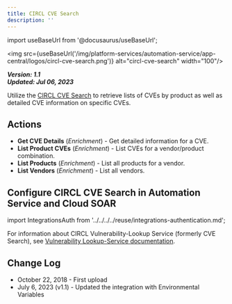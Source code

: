 ```yaml
---
title: CIRCL CVE Search
description: ''
---
```

import useBaseUrl from '@docusaurus/useBaseUrl';

<img src={useBaseUrl('/img/platform-services/automation-service/app-central/logos/circl-cve-search.png')} alt="circl-cve-search" width="100"/>

***Version: 1.1  
Updated: Jul 06, 2023***

Utilize the [CIRCL CVE Search](<https://www.alphamountain.ai/contact/>) to retrieve lists of CVEs by product as well as detailed CVE information on specific CVEs.

## Actions

* **Get CVE Details** (*Enrichment*) - Get detailed information for a CVE.
* **List Product CVEs** (*Enrichment*) - List CVEs for a vendor/product combination.
* **List Products** (*Enrichment*) - List all products for a vendor.
* **List Vendors** (*Enrichment*) - List all vendors.

## Configure CIRCL CVE Search in Automation Service and Cloud SOAR

import IntegrationsAuth from '../../../../reuse/integrations-authentication.md';

<IntegrationsAuth/>

For information about CIRCL Vulnerability-Lookup Service (formerly CVE Search), see [Vulnerability Lookup-Service documentation](https://www.circl.lu/services/cve-search/).

## Change Log

* October 22, 2018 - First upload
* July 6, 2023 (v1.1) - Updated the integration with Environmental Variables
